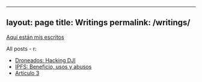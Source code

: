 

---
layout: page
title: Writings
permalink: /writings/
---


[Aquí están mis escritos](/writings/)

All posts - r:

- [Droneados: Hacking DJI](# )
- [IPFS: Beneficio, usos y abusos ](#)
- [Artículo 3](#)